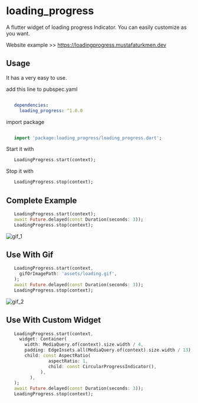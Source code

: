 # loading_progress

A flutter widget of loading progress Indicator. You can easily customize as you want.

Website example >> https://loadingprogress.mustafaturkmen.dev


## Usage

It has a very easy to use.

add this line to pubspec.yaml

```yaml

   dependencies:
     loading_progress: ^1.0.0

```

import package

```dart

   import 'package:loading_progress/loading_progress.dart';

```

Start it with
```dart
   LoadingProgress.start(context);
```

Stop it with
```dart
   LoadingProgress.stop(context);
```

## Complete Example
```dart
   LoadingProgress.start(context);
   await Future.delayed(const Duration(seconds: 3));
   LoadingProgress.stop(context);
```

![gif_1](https://user-images.githubusercontent.com/49743631/167276311-b96b6f22-adda-489b-a2a6-f1c467dccb60.gif)


## Use With Gif
```dart
   LoadingProgress.start(context,
     gifOrImagePath: 'assets/loading.gif',
   );
   await Future.delayed(const Duration(seconds: 3));
   LoadingProgress.stop(context);
```

![gif_2](https://user-images.githubusercontent.com/49743631/167276327-6b83530c-f361-4850-9162-c46e0d006164.gif)


## Use With Custom Widget
```dart
   LoadingProgress.start(context,
     widget: Container(
       width: MediaQuery.of(context).size.width / 4,
       padding: EdgeInsets.all(MediaQuery.of(context).size.width / 13),
       child: const AspectRatio(
                aspectRatio: 1,
                child: const CircularProgressIndicator(),
             ),
         ),
   );
   await Future.delayed(const Duration(seconds: 3));
   LoadingProgress.stop(context);
```

